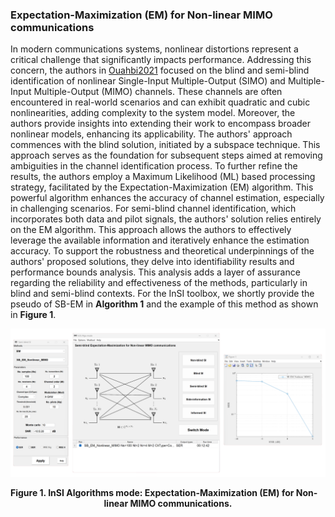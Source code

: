 ### Expectation-Maximization (EM) for Non-linear MIMO communications

In modern communications systems, nonlinear distortions represent a critical challenge that significantly impacts performance. Addressing this concern, the authors in [Ouahbi2021] focused on the blind and semi-blind identification of nonlinear Single-Input Multiple-Output (SIMO) and Multiple-Input Multiple-Output (MIMO) channels. These channels are often encountered in real-world scenarios and can exhibit quadratic and cubic nonlinearities, adding complexity to the system model. Moreover, the authors provide insights into extending their work to encompass broader nonlinear models, enhancing its applicability. The authors' approach commences with the blind solution, initiated by a subspace technique. This approach serves as the foundation for subsequent steps aimed at removing ambiguities in the channel identification process. To further refine the results, the authors employ a Maximum Likelihood (ML) based processing strategy, facilitated by the Expectation-Maximization (EM) algorithm. This powerful algorithm enhances the accuracy of channel estimation, especially in challenging scenarios. For semi-blind channel identification, which incorporates both data and pilot signals, the authors' solution relies entirely on the EM algorithm. This approach allows the authors to effectively leverage the available information and iteratively enhance the estimation accuracy. To support the robustness and theoretical underpinnings of the authors' proposed solutions, they delve into identifiability results and performance bounds analysis. This analysis adds a layer of assurance regarding the reliability and effectiveness of the methods, particularly in blind and semi-blind contexts. For the InSI toolbox, we shortly provide the pseudo of SB-EM in **Algorithm 1** and the example of this method as shown in **Figure 1**.

[](../../../pseudo/Algo_SB_EM.md ':include :type=code algorithm')


<p style="text-align-last: center">
<img src="./assets/img/Outputs/InSI_Algo_SB_EM.png">
</p>
<p style="text-align-last: center">
<b>
Figure 1. InSI Algorithms mode: Expectation-Maximization (EM) for Non-linear MIMO communications.
</b>
</p>

[Kay1993]: https://dl.acm.org/doi/abs/10.5555/151045
[Ladaycia2017]: https://ieeexplore.ieee.org/abstract/document/7956173
[Garro2020]: https://ieeexplore.ieee.org/document/9040540
[Menni2012]: https://ieeexplore.ieee.org/abstract/document/6094230
[Ouahbi2021]: https://www.sciencedirect.com/science/article/abs/pii/S0165168421003340